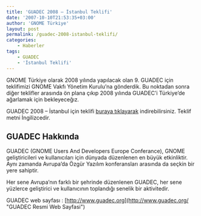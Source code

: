 ```yaml
---
title: 'GUADEC 2008 – İstanbul Teklifi'
date: '2007-10-10T21:53:35+03:00'
author: 'GNOME Türkiye'
layout: post
permalink: /guadec-2008-istanbul-teklifi/
categories:
    - Haberler
tags:
    - GUADEC
    - 'İstanbul Teklifi'
---
```


GNOME Türkiye olarak 2008 yılında yapılacak olan 9. GUADEC için teklifimizi GNOME Vakfı Yönetim Kurulu’na gönderdik. Bu noktadan sonra diğer teklifler arasında ön plana çıkıp 2008 yılında GUADEC’i Türkiye’de ağarlamak için bekleyeceğız.

GUADEC 2008 – İstanbul için teklifi [buraya tıklayarak](/media/2023/04/guadec2008-proposal.pdf) indirebilirsiniz. Teklif metni İngilizcedir.

## GUADEC Hakkında

GUADEC (GNOME Users And Developers Europe Conferance), GNOME geliştiricileri ve kullanıcıları için dünyada düzenlenen en büyük etkinliktir. Aynı zamanda Avrupa’da Özgür Yazılım konferansları arasında da seçkin bir yere sahiptir.

Her sene Avrupa’nın farklı bir şehrinde düzenlenen GUADEC, her sene yüzlerce geliştirici ve kullanıcının toplandığı senelik bir aktivitedir.

GUADEC web sayfası : [http://www.guadec.org](http://www.guadec.org/ "GUADEC Resmi Web Sayfasi")